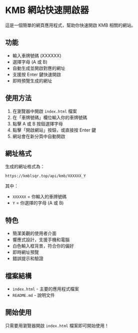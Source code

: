 # KMB 網站快速開啟器

這是一個簡單的網頁應用程式，幫助你快速開啟 KMB 相關的網站。

## 功能

- 輸入車牌號碼 (XXXXXX)
- 選擇字母 (A 或 B)
- 自動生成並開啟對應的網址
- 支援按 Enter 鍵快速開啟
- 即時預覽生成的網址

## 使用方法

1. 在瀏覽器中開啟 `index.html` 檔案
2. 在「車牌號碼」欄位輸入你的車牌號碼
3. 點擊 A 或 B 按鈕選擇字母
4. 點擊「開啟網站」按鈕，或直接按 Enter 鍵
5. 網站會在新分頁中自動開啟

## 網址格式

生成的網址格式為：
```
https://kmblsqr.top/api/kmb/XXXXXX_Y
```

其中：
- `XXXXXX` = 你輸入的車牌號碼
- `Y` = 你選擇的字母 (A 或 B)

## 特色

- 簡潔美觀的使用者介面
- 響應式設計，支援手機和電腦
- 白色輸入框背景，符合你的偏好
- 即時網址預覽
- 錯誤提示和驗證

## 檔案結構

- `index.html` - 主要的應用程式檔案
- `README.md` - 說明文件

## 開始使用

只需要用瀏覽器開啟 `index.html` 檔案即可開始使用！
